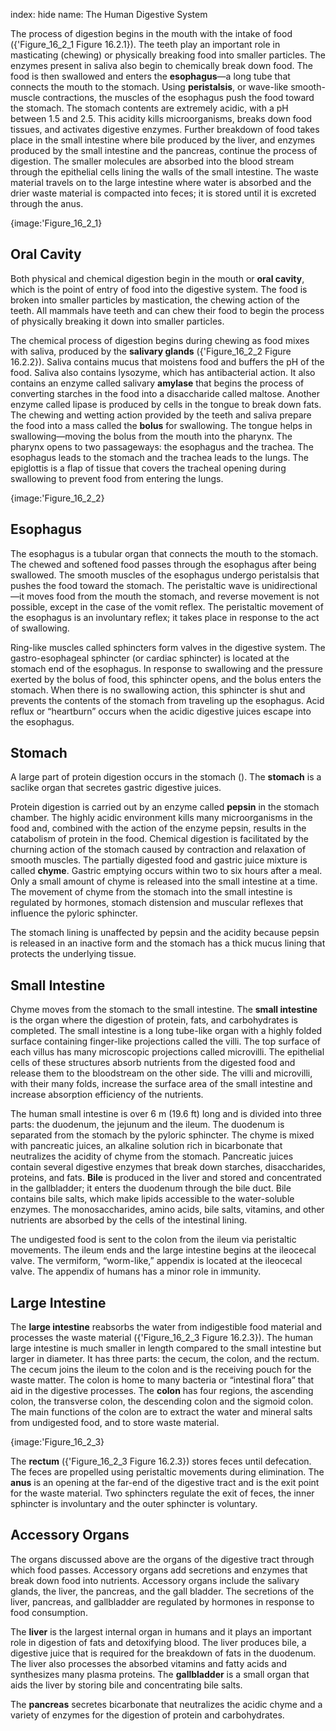 index: hide
name: The Human Digestive System

The process of digestion begins in the mouth with the intake of food ({'Figure_16_2_1 Figure 16.2.1}). The teeth play an important role in masticating (chewing) or physically breaking food into smaller particles. The enzymes present in saliva also begin to chemically break down food. The food is then swallowed and enters the  **esophagus**—a long tube that connects the mouth to the stomach. Using  **peristalsis**, or wave-like smooth-muscle contractions, the muscles of the esophagus push the food toward the stomach. The stomach contents are extremely acidic, with a pH between 1.5 and 2.5. This acidity kills microorganisms, breaks down food tissues, and activates digestive enzymes. Further breakdown of food takes place in the small intestine where bile produced by the liver, and enzymes produced by the small intestine and the pancreas, continue the process of digestion. The smaller molecules are absorbed into the blood stream through the epithelial cells lining the walls of the small intestine. The waste material travels on to the large intestine where water is absorbed and the drier waste material is compacted into feces; it is stored until it is excreted through the anus.


{image:'Figure_16_2_1}
        

## Oral Cavity

Both physical and chemical digestion begin in the mouth or  **oral cavity**, which is the point of entry of food into the digestive system. The food is broken into smaller particles by mastication, the chewing action of the teeth. All mammals have teeth and can chew their food to begin the process of physically breaking it down into smaller particles.

The chemical process of digestion begins during chewing as food mixes with saliva, produced by the  **salivary glands** ({'Figure_16_2_2 Figure 16.2.2}). Saliva contains mucus that moistens food and buffers the pH of the food. Saliva also contains lysozyme, which has antibacterial action. It also contains an enzyme called salivary  **amylase** that begins the process of converting starches in the food into a disaccharide called maltose. Another enzyme called lipase is produced by cells in the tongue to break down fats. The chewing and wetting action provided by the teeth and saliva prepare the food into a mass called the  **bolus** for swallowing. The tongue helps in swallowing—moving the bolus from the mouth into the pharynx. The pharynx opens to two passageways: the esophagus and the trachea. The esophagus leads to the stomach and the trachea leads to the lungs. The epiglottis is a flap of tissue that covers the tracheal opening during swallowing to prevent food from entering the lungs.


{image:'Figure_16_2_2}
        

## Esophagus

The esophagus is a tubular organ that connects the mouth to the stomach. The chewed and softened food passes through the esophagus after being swallowed. The smooth muscles of the esophagus undergo peristalsis that pushes the food toward the stomach. The peristaltic wave is unidirectional—it moves food from the mouth the stomach, and reverse movement is not possible, except in the case of the vomit reflex. The peristaltic movement of the esophagus is an involuntary reflex; it takes place in response to the act of swallowing.

Ring-like muscles called sphincters form valves in the digestive system. The gastro-esophageal sphincter (or cardiac sphincter) is located at the stomach end of the esophagus. In response to swallowing and the pressure exerted by the bolus of food, this sphincter opens, and the bolus enters the stomach. When there is no swallowing action, this sphincter is shut and prevents the contents of the stomach from traveling up the esophagus. Acid reflux or “heartburn” occurs when the acidic digestive juices escape into the esophagus.

## Stomach

A large part of protein digestion occurs in the stomach (). The  **stomach** is a saclike organ that secretes gastric digestive juices.

Protein digestion is carried out by an enzyme called  **pepsin** in the stomach chamber. The highly acidic environment kills many microorganisms in the food and, combined with the action of the enzyme pepsin, results in the catabolism of protein in the food. Chemical digestion is facilitated by the churning action of the stomach caused by contraction and relaxation of smooth muscles. The partially digested food and gastric juice mixture is called  **chyme**. Gastric emptying occurs within two to six hours after a meal. Only a small amount of chyme is released into the small intestine at a time. The movement of chyme from the stomach into the small intestine is regulated by hormones, stomach distension and muscular reflexes that influence the pyloric sphincter.

The stomach lining is unaffected by pepsin and the acidity because pepsin is released in an inactive form and the stomach has a thick mucus lining that protects the underlying tissue.

## Small Intestine

Chyme moves from the stomach to the small intestine. The  **small intestine** is the organ where the digestion of protein, fats, and carbohydrates is completed. The small intestine is a long tube-like organ with a highly folded surface containing finger-like projections called the villi. The top surface of each villus has many microscopic projections called microvilli. The epithelial cells of these structures absorb nutrients from the digested food and release them to the bloodstream on the other side. The villi and microvilli, with their many folds, increase the surface area of the small intestine and increase absorption efficiency of the nutrients.

The human small intestine is over 6 m (19.6 ft) long and is divided into three parts: the duodenum, the jejunum and the ileum. The duodenum is separated from the stomach by the pyloric sphincter. The chyme is mixed with pancreatic juices, an alkaline solution rich in bicarbonate that neutralizes the acidity of chyme from the stomach. Pancreatic juices contain several digestive enzymes that break down starches, disaccharides, proteins, and fats.  **Bile** is produced in the liver and stored and concentrated in the gallbladder; it enters the duodenum through the bile duct. Bile contains bile salts, which make lipids accessible to the water-soluble enzymes. The monosaccharides, amino acids, bile salts, vitamins, and other nutrients are absorbed by the cells of the intestinal lining.

The undigested food is sent to the colon from the ileum via peristaltic movements. The ileum ends and the large intestine begins at the ileocecal valve. The vermiform, “worm-like,” appendix is located at the ileocecal valve. The appendix of humans has a minor role in immunity.

## Large Intestine

The  **large intestine** reabsorbs the water from indigestible food material and processes the waste material ({'Figure_16_2_3 Figure 16.2.3}). The human large intestine is much smaller in length compared to the small intestine but larger in diameter. It has three parts: the cecum, the colon, and the rectum. The cecum joins the ileum to the colon and is the receiving pouch for the waste matter. The colon is home to many bacteria or “intestinal flora” that aid in the digestive processes. The  **colon** has four regions, the ascending colon, the transverse colon, the descending colon and the sigmoid colon. The main functions of the colon are to extract the water and mineral salts from undigested food, and to store waste material.


{image:'Figure_16_2_3}
        

The  **rectum** ({'Figure_16_2_3 Figure 16.2.3}) stores feces until defecation. The feces are propelled using peristaltic movements during elimination. The  **anus** is an opening at the far-end of the digestive tract and is the exit point for the waste material. Two sphincters regulate the exit of feces, the inner sphincter is involuntary and the outer sphincter is voluntary.

## Accessory Organs

The organs discussed above are the organs of the digestive tract through which food passes. Accessory organs add secretions and enzymes that break down food into nutrients. Accessory organs include the salivary glands, the liver, the pancreas, and the gall bladder. The secretions of the liver, pancreas, and gallbladder are regulated by hormones in response to food consumption.

The  **liver** is the largest internal organ in humans and it plays an important role in digestion of fats and detoxifying blood. The liver produces bile, a digestive juice that is required for the breakdown of fats in the duodenum. The liver also processes the absorbed vitamins and fatty acids and synthesizes many plasma proteins. The  **gallbladder** is a small organ that aids the liver by storing bile and concentrating bile salts.

The  **pancreas** secretes bicarbonate that neutralizes the acidic chyme and a variety of enzymes for the digestion of protein and carbohydrates.
